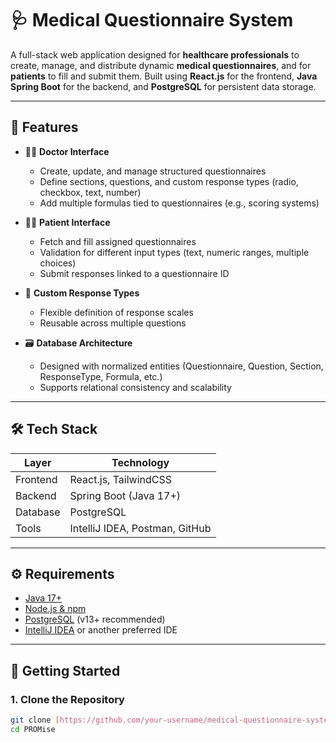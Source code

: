 # 🩺 Medical Questionnaire System

A full-stack web application designed for **healthcare professionals** to create, manage, and distribute dynamic **medical questionnaires**, and for **patients** to fill and submit them. Built using **React.js** for the frontend, **Java Spring Boot** for the backend, and **PostgreSQL** for persistent data storage.

---

## 📌 Features

- 👨‍⚕️ **Doctor Interface**  
  - Create, update, and manage structured questionnaires  
  - Define sections, questions, and custom response types (radio, checkbox, text, number)  
  - Add multiple formulas tied to questionnaires (e.g., scoring systems)

- 🧑‍⚕️ **Patient Interface**  
  - Fetch and fill assigned questionnaires  
  - Validation for different input types (text, numeric ranges, multiple choices)  
  - Submit responses linked to a questionnaire ID

- 🧠 **Custom Response Types**  
  - Flexible definition of response scales  
  - Reusable across multiple questions

- 🗃️ **Database Architecture**  
  - Designed with normalized entities (Questionnaire, Question, Section, ResponseType, Formula, etc.)  
  - Supports relational consistency and scalability

---

## 🛠️ Tech Stack

| Layer     | Technology            |
|-----------|------------------------|
| Frontend  | React.js, TailwindCSS  |
| Backend   | Spring Boot (Java 17+) |
| Database  | PostgreSQL             |
| Tools     | IntelliJ IDEA, Postman, GitHub |

---

## ⚙️ Requirements

- [Java 17+](https://adoptopenjdk.net/)
- [Node.js & npm](https://nodejs.org/)
- [PostgreSQL](https://www.postgresql.org/) (v13+ recommended)
- [IntelliJ IDEA](https://www.jetbrains.com/idea/) or another preferred IDE

---

## 🚀 Getting Started

### 1. Clone the Repository

```bash
git clone [https://github.com/your-username/medical-questionnaire-system.git](https://github.com/GiorgosMathioudakis/PROMise.git)
cd PROMise
